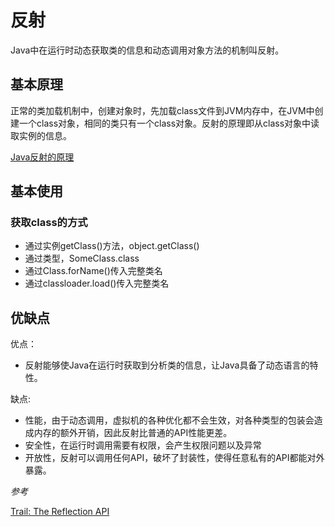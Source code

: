 # 反射

Java中在运行时动态获取类的信息和动态调用对象方法的机制叫反射。

## 基本原理

正常的类加载机制中，创建对象时，先加载class文件到JVM内存中，在JVM中创建一个class对象，相同的类只有一个class对象。反射的原理即从class对象中读取实例的信息。

[Java反射的原理](../../../img/java-reflection.png)

## 基本使用

### 获取class的方式

 - 通过实例getClass()方法，object.getClass()
 - 通过类型，SomeClass.class
 - 通过Class.forName()传入完整类名
 - 通过classloader.load()传入完整类名

## 优缺点

优点：

 - 反射能够使Java在运行时获取到分析类的信息，让Java具备了动态语言的特性。

缺点:

 - 性能，由于动态调用，虚拟机的各种优化都不会生效，对各种类型的包装会造成内存的额外开销，因此反射比普通的API性能更差。
 - 安全性，在运行时调用需要有权限，会产生权限问题以及异常
 - 开放性，反射可以调用任何API，破坏了封装性，使得任意私有的API都能对外暴露。

*参考*

[Trail: The Reflection API](https://docs.oracle.com/javase/tutorial/reflect/TOC.html)